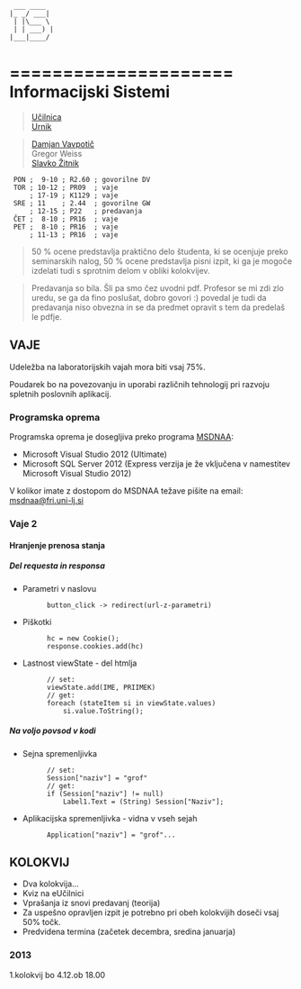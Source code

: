 
	 ___ ____  
	|_ _/ ___| 
	 | |\___ \ 
	 | | ___) |
	|___|____/ 
           
=====================
Informacijski Sistemi
=====================

>[Učilnica](https://ucilnica.fri.uni-lj.si/course/view.php?id=63)  
[Urnik](https://urnik.fri.uni-lj.si/timetable/2014_2015_zimski/allocations?subject=63714)  

>[Damjan Vavpotič](http://www.fri.uni-lj.si/si/damjan-vavpotic/)  
>Gregor Weiss  
>[Slavko Žitnik](http://www.fri.uni-lj.si/si/slavko-zitnik/)  

```timetable
 PON ;  9-10 ; R2.60 ; govorilne DV 
 TOR ; 10-12 ; PR09  ; vaje
     ; 17-19 ; K1129 ; vaje
 SRE ; 11    ; 2.44  ; govorilne GW
     ; 12-15 ; P22   ; predavanja
 ČET ;  8-10 ; PR16  ; vaje
 PET ;  8-10 ; PR16  ; vaje
     ; 11-13 ; PR16  ; vaje
```

>50 % ocene predstavlja praktično delo študenta, ki se ocenjuje preko seminarskih nalog, 50 % ocene predstavlja pisni izpit, ki ga je mogoče izdelati tudi s sprotnim delom v obliki kolokvijev.

>Predavanja so bila. Šli pa smo čez uvodni pdf. Profesor se mi zdi zlo uredu, se ga da fino poslušat, dobro govori :) povedal je tudi da predavanja niso obvezna in se da predmet opravit s tem da predelaš le pdfje.

VAJE
----
Udeležba na laboratorijskih vajah mora biti vsaj 75%.

Poudarek bo na povezovanju in uporabi različnih tehnologij pri razvoju spletnih poslovnih aplikacij.

### Programska oprema

Programska oprema je dosegljiva preko programa [MSDNAA](http://www.fri.uni-lj.si/si/fakulteta/program_msdnaa/):

* Microsoft Visual Studio 2012 (Ultimate)
* Microsoft SQL Server 2012 (Express verzija je že vključena v namestitev Microsoft Visual Studio 2012)

V kolikor imate z dostopom do MSDNAA težave pišite na email: msdnaa@fri.uni-lj.si

### Vaje 2

#### Hranjenje prenosa stanja
##### Del requesta in responsa
* Parametri v naslovu 

			button_click -> redirect(url-z-parametri)
* Piškotki 

			hc = new Cookie(); 
			response.cookies.add(hc)
* Lastnost viewState - del htmlja

			// set:
			viewState.add(IME, PRIIMEK)
			// get:
			foreach (stateItem si in viewState.values)
				si.value.ToString();

##### Na voljo povsod v kodi
* Sejna spremenljivka

			// set:
			Session["naziv"] = "grof"
			// get:
			if (Session["naziv"] != null)
				Label1.Text = (String) Session["Naziv"];
* Aplikacijska spremenljivka - vidna v vseh sejah

			Application["naziv"] = "grof"...


KOLOKVIJ
--------
* Dva kolokvija...  
* Kviz na eUčilnici  
* Vprašanja iz snovi predavanj (teorija)  
* Za uspešno opravljen izpit je potrebno pri obeh kolokvijih doseči vsaj 50% točk.  
* Predvidena termina (začetek decembra, sredina januarja)  

### 2013
1.kolokvij bo 4.12.ob 18.00


